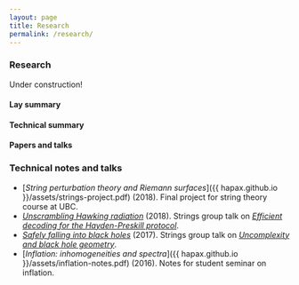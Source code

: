 ```yaml
---
layout: page
title: Research
permalink: /research/
---
```


### Research

Under construction!

#### Lay summary

#### Technical summary

#### Papers and talks

### Technical notes and talks

- [*String perturbation theory and Riemann surfaces*]({{
hapax.github.io }}/assets/strings-project.pdf) (2018). Final project
for string theory course at UBC.
- [*Unscrambling Hawking radiation*](assets/kitaev-yoshida.md)
  (2018). Strings group talk on [*Efficient decoding for the Hayden-Preskill protocol*](https://arxiv.org/abs/1710.03363).
- [*Safely falling into black holes*](assets/uncomplexity.md)
  (2017). Strings group talk on [*Uncomplexity and black hole geometry*](https://arxiv.org/abs/1711.03125).
- [*Inflation: inhomogeneities and spectra*]({{ hapax.github.io
  }}/assets/inflation-notes.pdf) (2016). Notes for student seminar on inflation.
